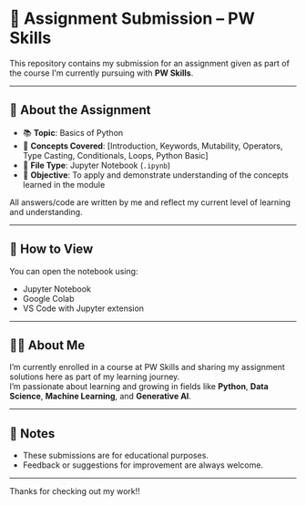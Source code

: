 # 📘 Assignment Submission – PW Skills

This repository contains my submission for an assignment given as part of the course I'm currently pursuing with **PW Skills**.

---

## 📂 About the Assignment

- 📚 **Topic**: Basics of Python
- 🧠 **Concepts Covered**: [Introduction, Keywords, Mutability, Operators, Type Casting, Conditionals, Loops, Python Basic]
- 📝 **File Type**: Jupyter Notebook (`.ipynb`)
- 🎯 **Objective**: To apply and demonstrate understanding of the concepts learned in the module

All answers/code are written by me and reflect my current level of learning and understanding.

---

## 🚀 How to View

You can open the notebook using:
- Jupyter Notebook
- Google Colab
- VS Code with Jupyter extension

---

## 🙋‍♂️ About Me

I’m currently enrolled in a course at PW Skills and sharing my assignment solutions here as part of my learning journey.  
I’m passionate about learning and growing in fields like **Python**, **Data Science**, **Machine Learning**, and **Generative AI**.

---

## 📌 Notes

- These submissions are for educational purposes.
- Feedback or suggestions for improvement are always welcome.

---

Thanks for checking out my work!!

